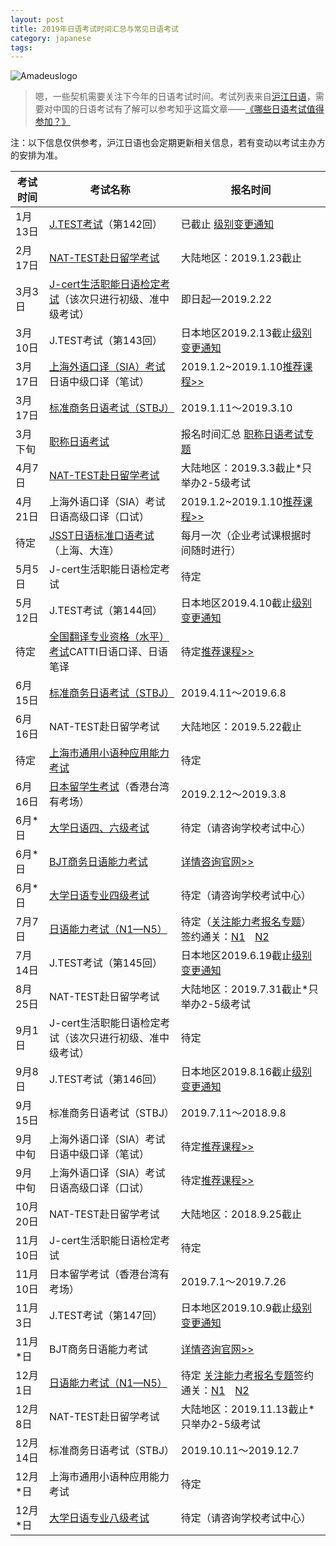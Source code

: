 ```yaml
---
layout: post
title: 2019年日语考试时间汇总与常见日语考试
category: japanese
tags: 
---
```


![Amadeuslogo](https://cdn.kelu.org/blog/tags/japanese.jpg)

> 嗯，一些契机需要关注下今年的日语考试时间。考试列表来自[沪江日语](https://jp.hjenglish.com/nenglikaon2/p1264169/)，需要对中国的日语考试有了解可以参考知乎这篇文章——[《哪些日语考试值得参加？》](https://www.zhihu.com/question/21879176/answer/212978348)

注：以下信息仅供参考，沪江日语也会定期更新相关信息，若有变动以考试主办方的安排为准。

| 考试时间 | 考试名称                                                     | 报名时间                                                     |
| -------- | ------------------------------------------------------------ | ------------------------------------------------------------ |
| 1月13日  | [J.TEST考试](http://jp.hjenglish.com/new/p1095/)（第142回）  | 已截止 [级别变更通知](https://jp.hjenglish.com/new/p1264171/) |
| 2月17日  | [NAT-TEST赴日留学考试](http://jp.hjenglish.com/new/p142300/) | 大陆地区：2019.1.23截止                                      |
| 3月3日   | [J-cert生活职能日语检定考试](http://jp.hjenglish.com/new/p117988/)（该次只进行初级、准中级考试） | 即日起—2019.2.22                                             |
| 3月10日  | J.TEST考试（第143回）                                        | 日本地区2019.2.13截止[级别变更通知](https://jp.hjenglish.com/new/p1264171/) |
| 3月17日  | [上海外语口译（SIA）考试](http://jp.hjenglish.com/new/p142141/page2/)日语中级口译（笔试） | 2019.1.2~2019.1.10[推荐课程>>](https://class.hujiang.com/course/5275215?ch_source=ipo_jp_0_rw&editorid=fbb31432) |
| 3月17日  | [标准商务日语考试（STBJ）](https://jp.hjenglish.com/new/p18972/) | 2019.1.11～2019.3.10                                         |
| 3月下旬  | [职称日语考试](https://jp.hjenglish.com/new/p16966/)         | 报名时间汇总  [职称日语考试专题](https://jp.hjenglish.com/new/zt/zhichengriyu/) |
| 4月7日   | [NAT-TEST赴日留学考试](http://jp.hjenglish.com/new/p142300/) | 大陆地区：2019.3.3截止*只举办2-5级考试                       |
| 4月21日  | 上海外语口译（SIA）考试日语高级口译（口试）                  | 2019.1.2~2019.1.10[推荐课程>>](http://class.hujiang.com/course/258291?ch_source=ipo_qbmh_0_rw&editorid=3b839b18) |
| 待定     | [JSST日语标准口语考试](http://jp.hjenglish.com/new/p85524/)（上海、大连） | 每月一次（企业考试课根据时间随时进行）                       |
| 5月5日   | J-cert生活职能日语检定考试                                   | 待定                                                         |
| 5月12日  | J.TEST考试（第144回）                                        | 日本地区2019.4.10截止[级别变更通知](https://jp.hjenglish.com/new/p1264171/) |
| 待定     | [全国翻译专业资格（水平）考试](https://jp.hjenglish.com/new/p4651/)CATTI日语口译、日语笔译 | 待定[推荐课程>>](http://class.hujiang.com/course/5577858?ch_source=ipo_jp_0_rw&editorid=fbb31432) |
| 6月15日  | [标准商务日语考试（STBJ）](https://jp.hjenglish.com/new/p18972/) | 2019.4.11～2019.6.8                                          |
| 6月16日  | NAT-TEST赴日留学考试                                         | 大陆地区：2019.5.22截止                                      |
| 待定     | [上海市通用小语种应用能力考试](http://jp.hjenglish.com/new/p441990/) | 待定                                                         |
| 6月16日  | [日本留学生考试](http://jp.hjenglish.com/new/p531746/)（香港台湾有考场） | 2019.2.12～2019.3.8                                          |
| 6月*日   | [大学日语四、六级考试](http://jp.hjenglish.com/new/p358914/) | 待定（请咨询学校考试中心）                                   |
| 6月*日   | [BJT商务日语能力考试](https://jp.hjenglish.com/new/p32311/)  | [详情咨询官网>>](http://www.businessjapanese.org/j_entry/index.html) |
| 6月*日   | [大学日语专业四级考试](https://jp.hjenglish.com/new/p142465/) | 待定（请咨询学校考试中心）                                   |
| 7月7日   | [日语能力考试（N1—N5）](https://jp.hjenglish.com/jlpt/)      | 待定（[关注能力考报名专题](http://jp.hjenglish.com/jlpt/baoming/)）签约通关：[N1](http://class.hujiang.com/course/5273136?ch_source=ipo_qbmh_0_rw&editorid=3b839b18)　[N2](http://class.hujiang.com/course/4768929?ch_source=ipo_qbmh_0_rw&editorid=3b839b18) |
| 7月14日  | J.TEST考试（第145回）                                        | 日本地区2019.6.19截止[级别变更通知](https://jp.hjenglish.com/new/p1264171/) |
| 8月25日  | NAT-TEST赴日留学考试                                         | 大陆地区：2019.7.31截止*只举办2-5级考试                      |
| 9月1日   | J-cert生活职能日语检定考试（该次只进行初级、准中级考试）     | 待定                                                         |
| 9月8日   | J.TEST考试（第146回）                                        | 日本地区2019.8.16截止[级别变更通知](https://jp.hjenglish.com/new/p1264171/) |
| 9月15日  | 标准商务日语考试（STBJ）                                     | 2019.7.11～2018.9.8                                          |
| 9月中旬  | 上海外语口译（SIA）考试日语中级口译（笔试）                  | 待定[推荐课程>>](http://class.hujiang.com/course/5275215?ch_source=ipo_jp_0_rw&editorid=fbb31432) |
| 9月中旬  | 上海外语口译（SIA）考试日语高级口译（口试）                  | 待定[推荐课程>>](http://class.hujiang.com/course/258291?ch_source=ipo_qbmh_0_rw&editorid=3b839b18) |
| 10月20日 | NAT-TEST赴日留学考试                                         | 大陆地区：2018.9.25截止                                      |
| 11月10日 | J-cert生活职能日语检定考试                                   | 待定                                                         |
| 11月10日 | 日本留学考试（香港台湾有考场）                               | 2019.7.1～2019.7.26                                          |
| 11月3日  | J.TEST考试（第147回）                                        | 日本地区2019.10.9截止[级别变更通知](https://jp.hjenglish.com/new/p1264171/) |
| 11月*日  | BJT商务日语能力考试                                          | [详情咨询官网>>](http://www.businessjapanese.org/j_entry/index.html) |
| 12月1日  | [日语能力考试（N1—N5）](https://jp.hjenglish.com/jlpt/)      | 待定 [关注能力考报名专题](http://jp.hjenglish.com/jlpt/baoming/)签约通关：[N1](http://class.hujiang.com/course/5273136?ch_source=ipo_qbmh_0_rw&editorid=3b839b18)　[N2](http://class.hujiang.com/course/4768929?ch_source=ipo_qbmh_0_rw&editorid=3b839b18) |
| 12月8日  | NAT-TEST赴日留学考试                                         | 大陆地区：2019.11.13截止*只举办2-5级考试                     |
| 12月14日 | 标准商务日语考试（STBJ）                                     | 2019.10.11～2019.12.7                                        |
| 12月*日  | 上海市通用小语种应用能力考试                                 | 待定                                                         |
| 12月*日  | [大学日语专业八级考试](https://jp.hjenglish.com/new/p142141/) | 待定（请咨询学校考试中心）                                   |